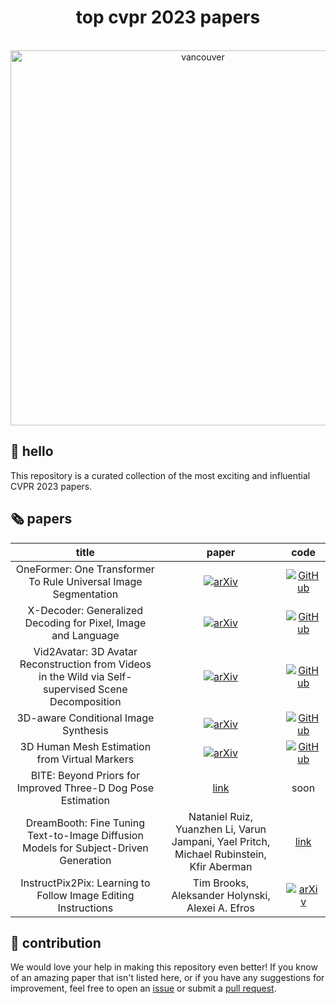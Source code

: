 <h1 align="center">top cvpr 2023 papers</h1>

<p align="center">
    </br>
    <img width="600" src="https://github.com/SkalskiP/top-cvpr-2023-papers/assets/26109316/793d71f5-6034-4342-a8b3-2a08646a6aa0" alt="vancouver">
    </br>
</p>

## 👋 hello 

This repository is a curated collection of the most exciting and influential CVPR 2023 papers.

## 🗞️ papers

| **title** |  **paper** | **code** |
|:---------:|:----------:|:--------:|
| OneFormer: One Transformer To Rule Universal Image Segmentation | [![arXiv](https://img.shields.io/badge/arXiv-2211.06220-b31b1b.svg)](https://arxiv.org/abs/2211.06220) | [![GitHub](https://badges.aleen42.com/src/github.svg)](https://github.com/SHI-Labs/OneFormer) |
| X-Decoder: Generalized Decoding for Pixel, Image and Language | [![arXiv](https://img.shields.io/badge/arXiv-2212.11270-b31b1b.svg)](https://arxiv.org/abs/2212.11270) | [![GitHub](https://badges.aleen42.com/src/github.svg)](https://github.com/microsoft/X-Decoder) |
| Vid2Avatar: 3D Avatar Reconstruction from Videos in the Wild via Self-supervised Scene Decomposition | [![arXiv](https://img.shields.io/badge/arXiv-2302.11566-b31b1b.svg)](https://arxiv.org/abs/2302.11566) | [![GitHub](https://badges.aleen42.com/src/github.svg)](https://github.com/MoyGcc/vid2avatar) |
| 3D-aware Conditional Image Synthesis | [![arXiv](https://img.shields.io/badge/arXiv-2302.08509-b31b1b.svg)](https://arxiv.org/abs/2302.08509) | [![GitHub](https://badges.aleen42.com/src/github.svg)](https://github.com/dunbar12138/pix2pix3d) |
| 3D Human Mesh Estimation from Virtual Markers | [![arXiv](https://img.shields.io/badge/arXiv-2303.11726-b31b1b.svg)](https://arxiv.org/abs/2303.11726) | [![GitHub](https://badges.aleen42.com/src/github.svg)](https://github.com/ShirleyMaxx/VirtualMarker) |
| BITE: Beyond Priors for Improved Three-D Dog Pose Estimation | [link](https://openaccess.thecvf.com/content/CVPR2023/papers/Ruegg_BITE_Beyond_Priors_for_Improved_Three-D_Dog_Pose_Estimation_CVPR_2023_paper.pdf) | soon |
| DreamBooth: Fine Tuning Text-to-Image Diffusion Models for Subject-Driven Generation | Nataniel Ruiz, Yuanzhen Li, Varun Jampani, Yael Pritch, Michael Rubinstein, Kfir Aberman | [link](https://openaccess.thecvf.com/content/CVPR2023/papers/Ruiz_DreamBooth_Fine_Tuning_Text-to-Image_Diffusion_Models_for_Subject-Driven_Generation_CVPR_2023_paper.pdf) | [![GitHub](https://badges.aleen42.com/src/github.svg)](https://github.com/google/dreambooth) |
| InstructPix2Pix: Learning to Follow Image Editing Instructions | Tim Brooks, Aleksander Holynski, Alexei A. Efros | [![arXiv](https://img.shields.io/badge/arXiv-2211.09800-b31b1b.svg)](https://arxiv.org/abs/2211.09800) | [![GitHub](https://badges.aleen42.com/src/github.svg)](https://github.com/timothybrooks/instruct-pix2pix) |

## 🦸 contribution

We would love your help in making this repository even better! If you know of an amazing paper that isn't listed
here, or if you have any suggestions for improvement, feel free to open an
[issue](https://github.com/SkalskiP/top-cvpr-2023-papers/issues) or submit a
[pull request](https://github.com/SkalskiP/top-cvpr-2023-papers/pulls).
